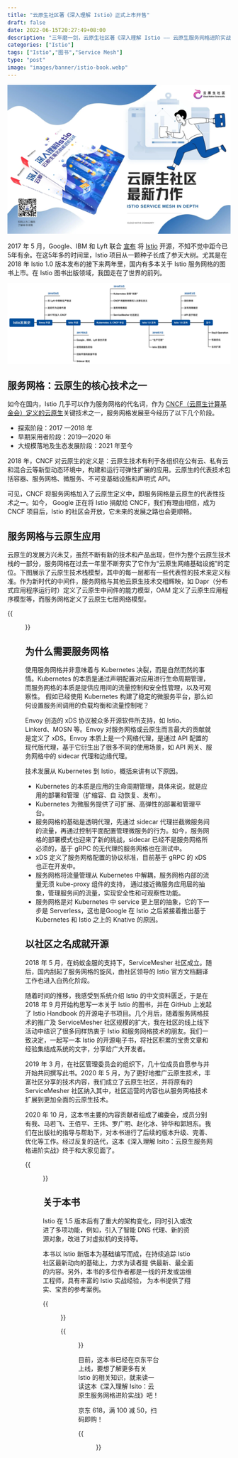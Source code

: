 ```yaml
---
title: "云原生社区著《深入理解 Istio》正式上市开售"
draft: false
date: 2022-06-15T20:27:49+08:00
description: "三年磨一剑，云原生社区著《深入理解 Istio —— 云原生服务网格进阶实战》正式上市开售啦！"
categories: ["Istio"]
tags: ["Istio","图书","Service Mesh"]
type: "post"
image: "images/banner/istio-book.webp"
---
```


![云原生社区最新力作 —— 《深入理解 Istio》上市开售](istio-book.webp)

2017 年 5 月，Google、IBM 和 Lyft 联合 [宣布](https://istio.io/latest/news/releases/0.x/announcing-0.1/) 将 [Istio](https://istio.io) 开源，不知不觉中距今已5年有余。在这5年多的时间里，Istio 项目从一颗种子长成了参天大树。尤其是在 2018 年 Istio 1.0 版本发布的接下来两年里，国内有多本关于 Istio 服务网格的图书上市。在 Istio 图书出版领域，我国走在了世界的前列。

![Istio 开源时间线](istio-open-source-history.jpg)

## 服务网格：云原生的核心技术之一

如今在国内，Istio 几乎可以作为服务网格的代名词，作为 [CNCF（云原生计算基金会）定义的云原生](https://github.com/cncf/toc/blob/main/DEFINITION.md)关键技术之一，服务网格发展至今经历了以下几个阶段。

- 探索阶段：2017 —2018 年
- 早期采用者阶段：2019—2020 年
- 大规模落地及生态发展阶段：2021 年至今

2018 年，CNCF 对云原生的定义是：云原生技术有利于各组织在公有云、私有云和混合云等新型动态环境中，构建和运行可弹性扩展的应用。云原生的代表技术包括容器、服务网格、微服务、不可变基础设施和声明式 API。

可见，CNCF 将服务网格加入了云原生定义中，即服务网格是云原生的代表性技术之一。如今， Google 正在将 Istio 捐献给 CNCF，我们有理由相信，成为 CNCF 项目后，Istio 的社区会开放，它未来的发展之路也会更顺畅。

## 服务网格与云原生应用

云原生的发展方兴未艾，虽然不断有新的技术和产品出现，但作为整个云原生技术栈的一部分，服务网格在过去一年里不断夯实了它作为“云原生网络基础设施”的定位。下图展示了云原生技术栈模型，其中的每一层都有一些代表性的技术来定义标准。作为新时代的中间件，服务网格与其他云原生技术交相辉映，如 Dapr（分布式应用程序运行时）定义了云原生中间件的能力模型，OAM 定义了云原生应用程序模型等，而服务网格定义了云原生七层网络模型。

{{<figure title="云原生应用模型" alt="云原生应用模型" src="model.jpg" class="mx-auto text-center" width="80%">}}

## 为什么需要服务网格

使用服务网格并非意味着与 Kubernetes 决裂，而是自然而然的事情。Kubernetes 的本质是通过声明配置对应用进行生命周期管理，而服务网格的本质是提供应用间的流量控制和安全性管理，以及可观察性。 假如已经使用 Kubernetes 构建了稳定的微服务平台，那么如何设置服务间调用的负载均衡和流量控制呢？

Envoy 创造的 xDS 协议被众多开源软件所支持，如 Istio、Linkerd、MOSN 等。Envoy 对服务网格或云原生而言最大的贡献就是定义了 xDS。Envoy 本质上是一个网络代理，是通过 API 配置的现代版代理，基于它衍生出了很多不同的使用场景，如 API 网关、服务网格中的 sidecar 代理和边缘代理。

技术发展从 Kubernetes 到 Istio，概括来讲有以下原因。

- Kubernetes 的本质是应用的生命周期管理，具体来说，就是应用的部署和管理（扩缩容、自 动恢复、发布）。
- Kubernetes 为微服务提供了可扩展、高弹性的部署和管理平台。
- 服务网格的基础是透明代理，先通过 sidecar 代理拦截微服务间的流量，再通过控制平面配置管理微服务的行为。如今，服务网格的部署模式也迎来了新的挑战，sidecar 已经不是服务网格所必须的，基于 gRPC 的无代理的服务网格也在测试中。
- xDS 定义了服务网格配置的协议标准，目前基于 gRPC 的 xDS 也正在开发中。
- 服务网格将流量管理从 Kubernetes 中解耦，服务网格内部的流量无须 kube-proxy 组件的支持， 通过接近微服务应用层的抽象，管理服务间的流量，实现安全性和可观察性功能。
- 服务网格是对 Kubernetes 中 service 更上层的抽象，它的下一步是 Serverless，这也是Google 在 Istio 之后紧接着推出基于 Kubernetes 和 Istio 之上的 Knative 的原因。

## 以社区之名成就开源

2018 年 5 月，在蚂蚁金服的支持下，ServiceMesher 社区成立。随后，国内刮起了服务网格的旋风，由社区领导的 Istio 官方文档翻译工作也进入白热化阶段。

随着时间的推移，我感受到系统介绍 Istio 的中文资料匮乏，于是在 2018 年 9 月开始构思写一本关于 Istio 的图书，并在 GitHub 上发起了 Istio Handbook 的开源电子书项目。几个月后，随着服务网格技术的推广及 ServiceMesher 社区规模的扩大，我在社区的线上线下活动中结识了很多同样热衷于 Istio 和服务网格技术的朋友。我们一致决定，一起写一本 Istio 的开源电子书，将社区积累的宝贵文章和经验集结成系统的文字，分享给广大开发者。

2019 年 3 月，在社区管理委员会的组织下，几十位成员自愿参与并开始共同撰写此书。2020 年 5 月，为了更好地推广云原生技术，丰富社区分享的技术内容，我们成立了云原生社区，并将原有的 ServiceMesher 社区纳入其中，社区运营的内容也从服务网格技术扩展到更加全面的云原生技术。

2020 年 10 月，这本书主要的内容贡献者组成了编委会，成员分别有我、马若飞、王佰平、王炜、罗广明、赵化冰、钟华和郭旭东。我们在出版社的指导与帮助下，对本书进行了后续的版本升级、完善、优化等工作。经过反复的迭代，这本《深入理解 Isito：云原生服务网格进阶实战》终于和大家见面了。

{{<figure src="cover.jpg" title="《深入理解 Istio —— 云原生服务网格进阶实战》封面" alt="图书封面" width="70%" class="mx-auto text-center">}}

## 关于本书

Istio 在 1.5 版本后有了重大的架构变化，同时引入或改进了多项功能，例如，引入了智能 DNS 代理、新的资源对象，改进了对虚拟机的支持等。

本书以 Istio 新版本为基础编写而成，在持续追踪 Istio 社区最新动向的基础上，力求为读者提 供最新、最全面的内容。另外，本书的多位作者都是一线的开发或运维工程师，具有丰富的 Istio 实战经验， 为本书提供了翔实、宝贵的参考案例。

{{<figure src="feature.jpg" alt="本书特色" class="mx-auto text-center" width="70%">}}

{{<figure src="target-reader.jpg" alt="面向读者" class="mx-auto text-center" width="70%">}}

目前，这本书已经在京东平台上线，要想了解更多有关 Istio 的相关知识，就来读一读这本《深入理解 Isito：云原生服务网格进阶实战》吧！

京东 618，满 100 减 50，扫码即购！

{{<figure src="qrcode.jpg" alt="购书二维码" class="mx-auto text-center" width="30%" link="https://item.jd.com/13200745.html" attr="[点此购买](https://item.jd.com/13200745.html)">}}

